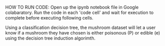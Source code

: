 HOW TO RUN CODE: Open up the ipynb notebook file in Google colabaratory. Run the code in each 'code cell' and wait for execution to complete before executing following cells.

Using a classification decision tree, the mushroom dataset will let a user know if a mushroom they have chosen is either poisonous (P) or edible (e) using the decision tree induction algorimth. 
